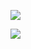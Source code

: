 ![](https://media0.giphy.com/media/3otPorWLQJq5GmHRtu/giphy.gif)

<img src = "https://github-readme-stats.vercel.app/api/top-langs/?username=abolphazl&layout=compact">
